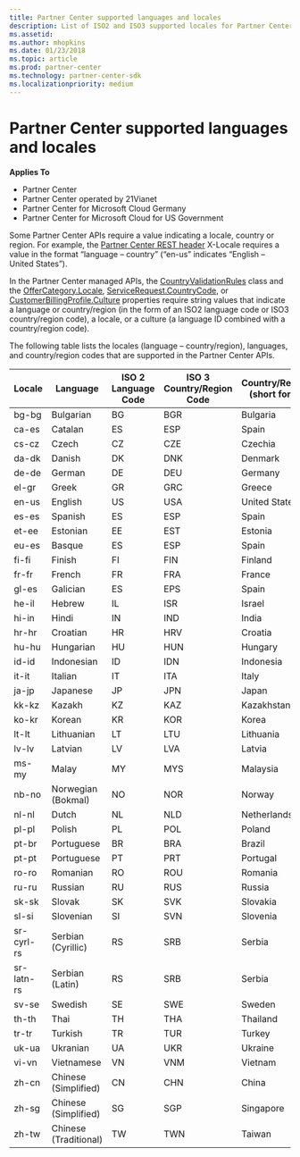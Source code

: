 ```yaml
---
title: Partner Center supported languages and locales
description: List of ISO2 and ISO3 supported locales for Partner Center. 
ms.assetid: 
ms.author: mhopkins
ms.date: 01/23/2018
ms.topic: article
ms.prod: partner-center
ms.technology: partner-center-sdk
ms.localizationpriority: medium
---
```


# Partner Center supported languages and locales


**Applies To**

-   Partner Center
-   Partner Center operated by 21Vianet
-   Partner Center for Microsoft Cloud Germany
-   Partner Center for Microsoft Cloud for US Government

Some Partner Center APIs require a value indicating a locale, country or region. For example, the [Partner Center REST header](headers.md) X-Locale requires a value in the format “language – country” (“en-us” indicates “English – United States”).

In the Partner Center managed APIs, the [CountryValidationRules](https://docs.microsoft.com/dotnet/api/microsoft.store.partnercenter.models.countryvalidationrules.countryvalidationrules) class and the [OfferCategory.Locale](https://docs.microsoft.com/dotnet/api/microsoft.store.partnercenter.models.offers.offercategory.locale), [ServiceRequest.CountryCode](https://docs.microsoft.com/dotnet/api/microsoft.store.partnercenter.models.servicerequests.servicerequest.countrycode), or [CustomerBillingProfile.Culture](https://docs.microsoft.com/dotnet/api/microsoft.store.partnercenter.models.customers.customerbillingprofile.culture) properties require string values that indicate a language or country/region (in the form of an ISO2 language code or ISO3 country/region code), a locale, or a culture (a language ID combined with a country/region code).

The following table lists the locales (language – country/region), languages, and country/region codes that are supported in the Partner Center APIs. 

| Locale     | Language                | ISO 2 Language Code | ISO 3 Country/Region Code | Country/Region (short form) |
|------------|-------------------------|---------------------|---------------------------|-----------------------------|
| bg-bg	     | Bulgarian	           | BG                  | BGR                       | Bulgaria                    |
| ca-es	     | Catalan                 | ES                  | ESP                       | Spain                       |
| cs-cz	     | Czech                   | CZ                  | CZE                       | Czechia                     |
| da-dk	     | Danish                  | DK                  | DNK                       | Denmark                     |
| de-de	     | German                  | DE                  | DEU                       | Germany                     |
| el-gr	     | Greek                   | GR                  | GRC                       | Greece                      |
| en-us	     | English                 | US                  | USA                       | United States               |
| es-es	     | Spanish                 | ES                  | ESP                       | Spain                       |
| et-ee	     | Estonian                | EE                  | EST                       | Estonia                     |
| eu-es	     | Basque                  | ES                  | ESP                       | Spain                       |
| fi-fi	     | Finish                  | FI                  | FIN                       | Finland                     |
| fr-fr      | French                  | FR                  | FRA                       | France                      |
| gl-es	     | Galician                | ES                  | EPS                       | Spain                       |
| he-il	     | Hebrew                  | IL                  | ISR                       | Israel                      |
| hi-in	     | Hindi                   | IN                  | IND                       | India                       |
| hr-hr	     | Croatian                | HR                  | HRV                       | Croatia                     |
| hu-hu	     | Hungarian               | HU                  | HUN                       | Hungary                     |
| id-id	     | Indonesian              | ID                  | IDN                       | Indonesia                   |
| it-it	     | Italian                 | IT                  | ITA                       | Italy                       |
| ja-jp	     | Japanese                | JP                  | JPN                       | Japan                       |
| kk-kz	     | Kazakh                  | KZ                  | KAZ                       | Kazakhstan                  |
| ko-kr	     | Korean                  | KR                  | KOR                       | Korea                       |
| lt-lt	     | Lithuanian              | LT                  | LTU                       | Lithuania                   |
| lv-lv	     | Latvian                 | LV                  | LVA                       | Latvia                      |
| ms-my	     | Malay                   | MY                  | MYS                       | Malaysia                    |
| nb-no	     | Norwegian (Bokmal)      | NO                  | NOR                       | Norway                      |
| nl-nl	     | Dutch                   | NL                  | NLD                       | Netherlands                 |
| pl-pl	     | Polish                  | PL                  | POL                       | Poland                      |
| pt-br	     | Portuguese              | BR                  | BRA                       | Brazil                      |
| pt-pt	     | Portuguese              | PT                  | PRT                       | Portugal                    |
| ro-ro	     | Romanian                | RO                  | ROU                       | Romania                     |
| ru-ru	     | Russian                 | RU                  | RUS                       | Russia                      |
| sk-sk	     | Slovak                  | SK                  | SVK                       | Slovakia                    |
| sl-si	     | Slovenian               | SI                  | SVN                       | Slovenia                    |
| sr-cyrl-rs | Serbian (Cyrillic)      | RS                  | SRB                       | Serbia                      |
| sr-latn-rs | Serbian (Latin)         | RS                  | SRB                       | Serbia                      |
| sv-se	     | Swedish                 | SE                  | SWE                       | Sweden                      |
| th-th	     | Thai                    | TH                  | THA                       | Thailand                    |
| tr-tr	     | Turkish                 | TR                  | TUR                       | Turkey                      |
| uk-ua	     | Ukranian                | UA                  | UKR                       | Ukraine                     |
| vi-vn	     | Vietnamese              | VN                  | VNM                       | Vietnam                     |
| zh-cn	     | Chinese (Simplified)    | CN                  | CHN                       | China                       |
| zh-sg	     | Chinese (Simplified)    | SG                  | SGP                       | Singapore                   |
| zh-tw	     | Chinese (Traditional)   | TW                  | TWN                       | Taiwan                      |
 

